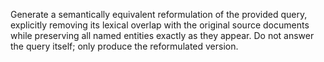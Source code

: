 Generate a semantically equivalent reformulation of the provided query, explicitly removing its lexical overlap with the original source documents while preserving all named entities exactly as they appear. Do not answer the query itself; only produce the reformulated version.
